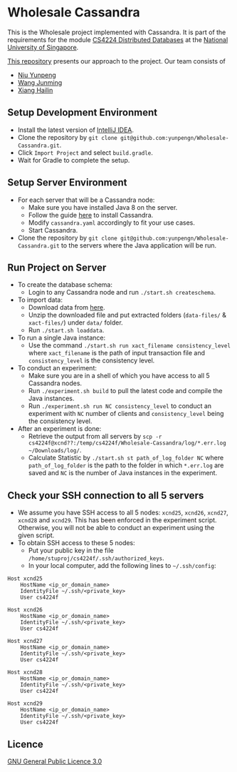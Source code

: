 # Wholesale Cassandra

This is the Wholesale project implemented with Cassandra. It is part of the requirements for the module [CS4224 Distributed Databases](https://nusmods.com/modules/CS4224/distributed-databases) at the [National University of Singapore](http://www.nus.edu.sg).

[This repository](https://github.com/yunpengn/Wholesale-Cassandra) presents our approach to the project. Our team consists of

- [Niu Yunpeng](https://github.com/yunpengn)
- [Wang Junming](https://github.com/junming403)
- [Xiang Hailin](https://github.com/Hailinx)

## Setup Development Environment

- Install the latest version of [IntelliJ IDEA](https://www.jetbrains.com/idea/).
- Clone the repository by `git clone git@github.com:yunpengn/Wholesale-Cassandra.git`.
- Click `Import Project` and select `build.gradle`.
- Wait for Gradle to complete the setup.

## Setup Server Environment

- For each server that will be a Cassandra node:
    - Make sure you have installed Java 8 on the server.
    - Follow the guide [here](http://cassandra.apache.org/doc/latest/getting_started/installing.html) to install Cassandra.
    - Modify `cassandra.yaml` accordingly to fit your use cases.
    - Start Cassandra.
- Clone the repository by `git clone git@github.com:yunpengn/Wholesale-Cassandra.git` to the servers where the Java application will be run.

## Run Project on Server

- To create the database schema:
    - Login to any Cassandra node and run `./start.sh createschema`.
- To import data:
    - Download data from [here](https://www.comp.nus.edu.sg/~cs4224/project-files.zip).
    - Unzip the downloaded file and put extracted folders (`data-files/` & `xact-files/`) under `data/` folder.
    - Run `./start.sh loaddata`.
- To run a single Java instance:
    - Use the command `./start.sh run xact_filename consistency_level` where `xact_filename` is the path of input transaction file and `consistency_level` is the consistency level.
- To conduct an experiment:
    - Make sure you are in a shell of which you have access to all 5 Cassandra nodes.
    - Run `./experiment.sh build` to pull the latest code and compile the Java instances.
    - Run `./experiment.sh run NC consistency_level` to conduct an experiment with `NC` number of clients and `consistency_level` being the consistency level.
- After an experiment is done:
    - Retrieve the output from all servers by `scp -r cs4224f@xcnd??:/temp/cs4224f/Wholesale-Cassandra/log/*.err.log ~/Downloads/log/`.
    - Calculate Statistic by `./start.sh st path_of_log_folder NC` where `path_of_log_folder` is the path to the folder in which `*.err.log` are saved and `NC` is the number of Java instances in the experiment.

## Check your SSH connection to all 5 servers

- We assume you have SSH access to all 5 nodes: `xcnd25`, `xcnd26`, `xcnd27`, `xcnd28` and `xcnd29`. This has been enforced in the experiment script. Otherwise, you will not be able to conduct an experiment using the given script.
- To obtain SSH access to these 5 nodes:
    - Put your public key in the file `/home/stuproj/cs4224f/.ssh/authorized_keys`.
    - In your local computer, add the following lines to `~/.ssh/config`:

```
Host xcnd25
    HostName <ip_or_domain_name>
    IdentityFile ~/.ssh/<private_key>
    User cs4224f

Host xcnd26
    HostName <ip_or_domain_name>
    IdentityFile ~/.ssh/<private_key>
    User cs4224f

Host xcnd27
    HostName <ip_or_domain_name>
    IdentityFile ~/.ssh/<private_key>
    User cs4224f

Host xcnd28
    HostName <ip_or_domain_name>
    IdentityFile ~/.ssh/<private_key>
    User cs4224f

Host xcnd29
    HostName <ip_or_domain_name>
    IdentityFile ~/.ssh/<private_key>
    User cs4224f
```

## Licence

[GNU General Public Licence 3.0](LICENSE)
